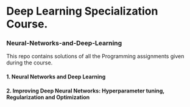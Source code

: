 # Deep Learning Specialization Course.
### Neural-Networks-and-Deep-Learning
This repo contains solutions of all the Programming assignments given during the course.
#### 1. Neural Networks and Deep Learning
#### 2. Improving Deep Neural Networks: Hyperparameter tuning, Regularization and Optimization

